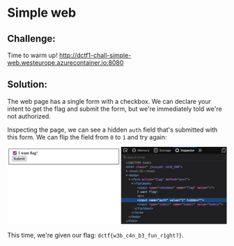 # Simple web

## Challenge:

Time to warm up!
http://dctf1-chall-simple-web.westeurope.azurecontainer.io:8080

## Solution:

The web page has a single form with a checkbox. We can declare your intent to get the flag and submit the form, but we're immediately told we're not authorized.

Inspecting the page, we can see a hidden `auth` field that's submitted with this form. We can flip the field from `0` to `1` and try again:

<img src="inspector.png" alt="Go Gadget Go" width="600">

This time, we're given our flag: `dctf{w3b_c4n_b3_fun_r1ght?}`.
